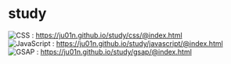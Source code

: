 # study

![CSS](https://img.shields.io/badge/CSS-239120?&style=for-the-badge&logo=css3&logoColor=white) : https://ju01n.github.io/study/css/@index.html <br>
![JavaScript](https://img.shields.io/badge/javascript-%23323330.svg?style=for-the-badge&logo=javascript&logoColor=%23F7DF1E) : https://ju01n.github.io/study/javascript/@index.html<br>
![GSAP](https://img.shields.io/badge/xbox-%23107C10.svg?style=for-the-badge&logo=xbox&logoColor=white) : https://ju01n.github.io/study/gsap/@index.html
